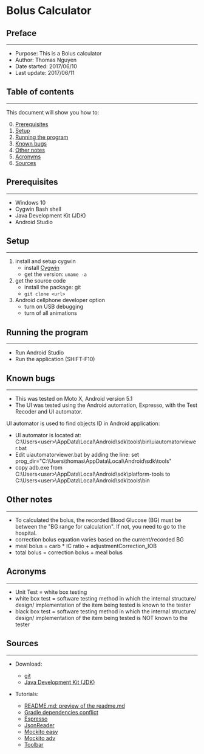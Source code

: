 # Bolus Calculator

## Preface
---

* Purpose: This is a Bolus calculator
* Author: Thomas Nguyen
* Date started: 2017/06/10
* Last update: 2017/06/11

## Table of contents
---

This document will show you how to:

0. [Prerequisites](#Prerequisites)
1. [Setup](#Setup)
2. [Running the program](#Running-the-program)
3. [Known bugs](#Known-bugs)
4. [Other notes](#Other-notes)
5. [Acronyms](#Acronyms)
6. [Sources](#Sources)

## Prerequisites
---

* Windows 10
* Cygwin Bash shell
* Java Development Kit (JDK)
* Android Studio

## Setup
---

1. install and setup cygwin
    * install [Cygwin](https://cygwin.com/install.html)
    * get the version: `uname -a`
2. get the source code
    * install the package: git
    * `git clone <url>`
3. Android cellphone developer option
    * turn on USB debugging
    * turn of all animations

## Running the program
---

* Run Android Studio
* Run the application (SHIFT-F10)

## Known bugs
---

* This was tested on Moto X, Android version 5.1
* The UI was tested using the Android automation, Expresso, with the Test Recoder and UI automator.

UI automator is used to find objects ID in Android application:
* UI automator is located at: C:\Users\<user>\AppData\Local\Android\sdk\tools\bin\uiautomatorviewer.bat
* Edit uiautomatorviewer.bat by adding the line: set prog_dir="C:\Users\thomas\AppData\Local\Android\sdk\tools\"
* copy adb.exe from C:\Users\<user>\AppData\Local\Android\sdk\platform-tools to C:\Users\<user>\AppData\Local\Android\sdk\tools\bin

## Other notes
---

* To calculated the bolus, the recorded Blood Glucose (BG) must be between the "BG range for calculation". If not, you need to go to the hospital.
* correction bolus equation varies based on the current/recorded BG
* meal bolus = carb * IC ratio + adjustmentCorrection_IOB
* total bolus = correction bolus + meal bolus

## Acronyms
---

* Unit Test = white box testing
* white box test = software testing method in which the internal structure/ design/ implementation of the item being tested is known to the tester
* black box test = software testing method in which the internal structure/ design/ implementation of the item being tested is NOT known to the tester

## Sources
---

* Download:

    * [git](https://git-scm.com/)
    * [Java Development Kit (JDK)](http://www.oracle.com/technetwork/java/javase/downloads/index.html)

* Tutorials:

    * [README.md: preview of the readme.md](http://dillinger.io/)
    * [Gradle dependencies conflict](https://stackoverflow.com/questions/36561037/conflict-with-dependency-com-android-supportsupport-annotations-resolved-ver)
    * [Espresso](http://www.vogella.com/tutorials/AndroidTestingEspresso/article.html)
    * [JsonReader](https://developer.android.com/reference/android/util/JsonReader.html)
    * [Mockito easy](https://gojko.net/2009/10/23/mockito-in-six-easy-examples/)
    * [Mockito adv](https://examples.javacodegeeks.com/core-java/mockito/mockito-hello-world-example/)
    * [Toolbar](http://abhiandroid.com/materialdesign/toolbar)
